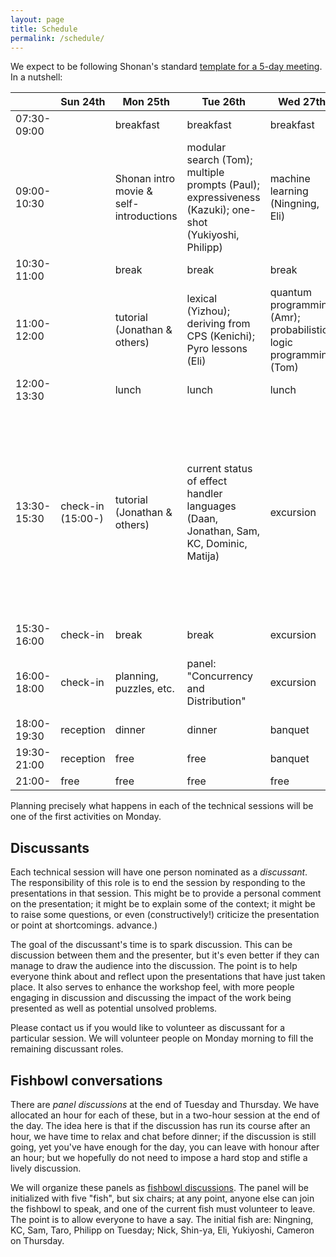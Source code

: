 ```yaml
---
layout: page
title: Schedule
permalink: /schedule/
---
```


We expect to be following Shonan's standard [template for a 5-day meeting](https://shonan.nii.ac.jp/docs/daf3cfe4d550b6d98acf49955e07c423e93ffb1e.pdf). In a nutshell:

|             | Sun 24th            | Mon 25th  | Tue 26th  | Wed 27th  | Thu 28th  | Fri 29th  |
| ----------- | ------------------- | --------- | --------- | --------- | --------- | --------- |
| 07:30-09:00 |                     | breakfast | breakfast | breakfast | breakfast | breakfast |
| 09:00-10:30 |                     | Shonan intro movie & self-introductions | modular search (Tom); multiple prompts (Paul); expressiveness (Kazuki); one-shot (Yukiyoshi, Philipp)  | machine learning (Ningning, Eli) | contracts (Cameron); refinement types (Taro); dependent types (William & Paulette) | summary, future, discussions |
| 10:30-11:00 |                     | break     | break     | break     | break     | break     |
| 11:00-12:00 |                     | tutorial (Jonathan & others) | lexical (Yizhou); deriving from CPS (Kenichi); Pyro lessons (Eli) |  quantum programming (Amr); probabilistic logic programming (Tom) | grading (Dominic) | summary, future, discussions |
| 12:00-13:30 |                     | lunch     | lunch     | lunch     | lunch     | lunch     |
| 13:30-15:30 | check-in <br> (15:00-)   | tutorial (Jonathan & others) | current status of effect handler languages (Daan, Jonathan, Sam, KC, Dominic, Matija) | excursion |  Curry-Howard for delimited control (Paul, Amr?); multi-stage (Yukiyoshi, Jeremy Y); equational reasoning (Paul); higher-order effects (Tom)  | farewell  |
| 15:30-16:00 | check-in            | break     | break     | excursion | break     |
| 16:00-18:00 | check-in            | planning, puzzles, etc. | panel: "Concurrency and Distribution" | excursion | panel: "Will Effect Handlers Replace Monads?" |
| 18:00-19:30 | reception           | dinner    | dinner    | banquet   | dinner    |
| 19:30-21:00 | reception           | free      | free      | banquet   | free      |
| 21:00-      | free                | free      | free      | free      | free      |          

Planning precisely what happens in each of the technical sessions will be one of the first activities on Monday.


## Discussants

Each technical session will have one person nominated as a *discussant*. The responsibility of this role is to end the session by responding to the presentations in that session. This might be to provide a personal comment on the presentation; it might be to explain some of the context; it might be to raise some questions, or even (constructively!) criticize the presentation or point at shortcomings. 
advance.)

The goal of the discussant's time is to spark discussion. This can be discussion between them and the presenter, but it's even better if they can manage to draw the audience into the discussion. The point is to help everyone think about and reflect upon the presentations that have just taken place. It also serves to enhance the workshop feel, with more people engaging in discussion and discussing the impact of the work being presented as well as potential unsolved problems.

Please contact us if you would like to volunteer as discussant for a particular session. We will volunteer people on Monday morning to fill the remaining discussant roles.


## Fishbowl conversations

There are *panel discussions* at the end of Tuesday and Thursday. We have allocated an hour for each of these, but in a two-hour session at the end of the day. The idea here is that if the discussion has run its course after an hour, we have time to relax and chat before dinner; if the discussion is still going, yet you've have enough for the day, you can leave with honour after an hour; but we hopefully do not need to impose a hard stop and stifle a lively discussion.

We will organize these panels as [fishbowl discussions](https://en.wikipedia.org/wiki/Fishbowl_(conversation)). The panel will be initialized with five "fish", but six chairs; at any point, anyone else can join the fishbowl to speak, and one of the current fish must volunteer to leave. The point is to allow everyone to have a say. The initial fish are: Ningning, KC, Sam, Taro, Philipp on Tuesday; Nick, Shin-ya, Eli, Yukiyoshi, Cameron on Thursday.
